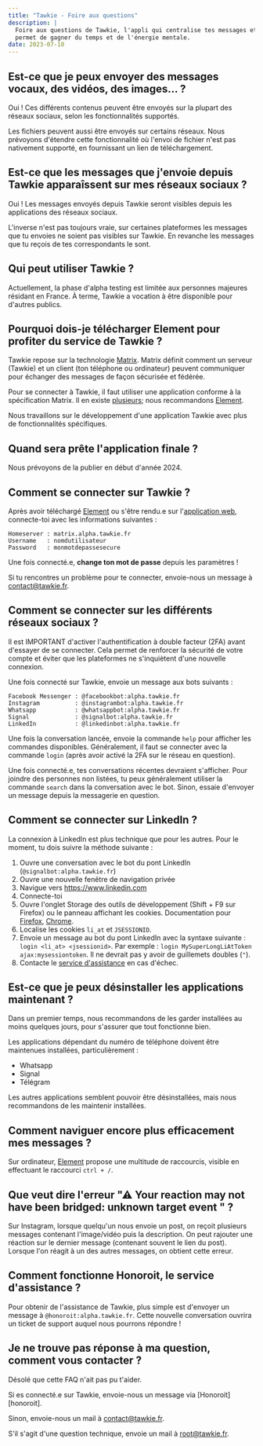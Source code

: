 ```yaml
---
title: "Tawkie - Foire aux questions"
description: |
  Foire aux questions de Tawkie, l'appli qui centralise tes messages et te
  permet de gagner du temps et de l'énergie mentale.
date: 2023-07-10
---
```



## Est-ce que je peux envoyer des messages vocaux, des vidéos, des images... ?

Oui ! Ces différents contenus peuvent être envoyés sur la plupart des réseaux
sociaux, selon les fonctionnalités supportés.

Les fichiers peuvent aussi être envoyés sur certains réseaux. Nous prévoyons
d'étendre cette fonctionnalité où l'envoi de fichier n'est pas nativement
supporté, en fournissant un lien de téléchargement.


## Est-ce que les messages que j'envoie depuis Tawkie apparaîssent sur mes réseaux sociaux ?

Oui ! Les messages envoyés depuis Tawkie seront visibles depuis les applications
des réseaux sociaux.

L'inverse n'est pas toujours vraie, sur certaines plateformes les messages que
tu envoies ne soient pas visibles sur Tawkie. En revanche les messages que tu
reçois de tes correspondants le sont.


## Qui peut utiliser Tawkie ?

Actuellement, la phase d'alpha testing est limitée aux personnes majeures
résidant en France. À terme, Tawkie a vocation à être disponible pour d'autres
publics.


## Pourquoi dois-je télécharger Element pour profiter du service de Tawkie ?

Tawkie repose sur la technologie [Matrix][matrix]. Matrix définit comment un
serveur (Tawkie) et un client (ton téléphone ou ordinateur) peuvent communiquer
pour échanger des messages de façon sécurisée et fédérée.

Pour se connecter à Tawkie, il faut utiliser une application conforme à la
spécification Matrix. Il en existe [plusieurs][matrix-clients]; nous
recommandons [Element][element].

Nous travaillons sur le développement d'une application Tawkie avec plus de
fonctionnalités spécifiques.

[matrix]: https://matrix.org/
[matrix-clients]: https://matrix.org/ecosystem/clients/
[element]: https://matrix.org/ecosystem/clients/element/


## Quand sera prête l'application finale ?

Nous prévoyons de la publier en début d'année 2024.


## Comment se connecter sur Tawkie ?

Après avoir téléchargé [Element][element] ou s'être rendu.e sur l'[application
web][element-web-alpha], connecte-toi avec les informations suivantes :

```
Homeserver : matrix.alpha.tawkie.fr
Username   : nomdutilisateur
Password   : monmotdepassesecure
```

Une fois connecté.e, **change ton mot de passe** depuis les paramètres !

Si tu rencontres un problème pour te connecter, envoie-nous un message à
[contact@tawkie.fr](mailto:contact@tawkie.fr).

[element-web-alpha]: https://element.alpha.tawkie.fr/


## Comment se connecter sur les différents réseaux sociaux ?

Il est IMPORTANT d'activer l'authentification à double facteur (2FA) avant
d'essayer de se connecter. Cela permet de renforcer la sécurité de votre compte
et éviter que les plateformes ne s'inquiètent d'une nouvelle connexion.

Une fois connecté sur Tawkie, envoie un message aux bots suivants :

```
Facebook Messenger : @facebookbot:alpha.tawkie.fr
Instagram          : @instagrambot:alpha.tawkie.fr
Whatsapp           : @whatsappbot:alpha.tawkie.fr
Signal             : @signalbot:alpha.tawkie.fr
LinkedIn           : @linkedinbot:alpha.tawkie.fr
```

Une fois la conversation lancée, envoie la commande `help` pour afficher les
commandes disponibles. Généralement, il faut se connecter avec la commande
`login` (après avoir activé la 2FA sur le réseau en question).

Une fois connecté.e, tes conversations récentes devraient s'afficher. Pour
joindre des personnes non listées, tu peux généralement utiliser la commande
`search` dans la conversation avec le bot. Sinon, essaie d'envoyer un message
depuis la messagerie en question.


## Comment se connecter sur LinkedIn ?

La connexion à LinkedIn est plus technique que pour les autres. Pour le moment, tu dois suivre la méthode suivante :

1. Ouvre une conversation avec le bot du pont LinkedIn
   (`@signalbot:alpha.tawkie.fr`)
2. Ouvre une nouvelle fenêtre de navigation privée
3. Navigue vers https://www.linkedin.com
4. Connecte-toi
5. Ouvre l'onglet Storage des outils de développement (Shift + F9 sur Firefox)
   ou le panneau affichant les cookies. Documentation pour
   [Firefox][cookies-firefox], [Chrome][cookies-chrome].
6. Localise les cookies `li_at` et `JSESSIONID`.
7. Envoie un message au bot du pont LinkedIn avec la syntaxe suivante : `login
   <li_at> <jsessionid>`. Par exemple : `login MySuperLongLiAtToken
   ajax:mysessiontoken`. Il ne devrait pas y avoir de guillemets doubles (`"`).
8. Contacte le [service d'assistance][helpdesk] en cas d'échec.

[cookies-firefox]: https://firefox-source-docs.mozilla.org/devtools-user/storage_inspector/index.html
[cookies-chrome]: https://developer.chrome.com/docs/devtools/application/cookies/
[helpdesk]: #comment-fonctionne-honoroit-le-service-de-dépannage-


## Est-ce que je peux désinstaller les applications maintenant ?

Dans un premier temps, nous recommandons de les garder installées au moins
quelques jours, pour s'assurer que tout fonctionne bien.

Les applications dépendant du numéro de téléphone doivent être maintenues
installées, particulièrement :
- Whatsapp
- Signal
- Télégram

Les autres applications semblent pouvoir être désinstallées, mais nous
recommandons de les maintenir installées.


## Comment naviguer encore plus efficacement mes messages ?

Sur ordinateur, [Element][element] propose une multitude de raccourcis, visible
en effectuant le raccourci `ctrl + /`.

## Que veut dire l'erreur "⚠ Your reaction may not have been bridged: unknown target event " ?

Sur Instagram, lorsque quelqu'un nous envoie un post, on reçoit plusieurs
messages contenant l'image/vidéo puis la description. On peut rajouter une
réaction sur le dernier message (contenant souvent le lien du post). Lorsque
l'on réagit à un des autres messages, on obtient cette erreur.

## Comment fonctionne Honoroit, le service d'assistance ?

Pour obtenir de l'assistance de Tawkie, plus simple est d'envoyer un message à
`@honoroit:alpha.tawkie.fr`. Cette nouvelle conversation ouvrira un ticket de
support auquel nous pourrons répondre !

## Je ne trouve pas réponse à ma question, comment vous contacter ?

Désolé que cette FAQ n'ait pas pu t'aider.

Si es connecté.e sur Tawkie, envoie-nous un message via
[Honoroit][honoroit].

Sinon, envoie-nous un mail à [contact@tawkie.fr](mailto:contact@tawkie.fr).

S'il s'agit d'une question technique, envoie un mail à [root@tawkie.fr](mailto:root@tawkie.fr).
